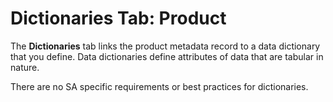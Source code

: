 # Dictionaries Tab: Product

The **Dictionaries** tab links the product metadata record to a data dictionary that you define. Data dictionaries define attributes of data that are tabular in nature.

There are no SA specific requirements or best practices for dictionaries.

